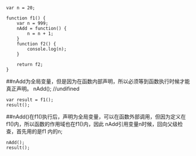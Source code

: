 
```
var n = 20;

function f1() {
	var n = 999;
	nAdd = function() {
		n = n + 1;
	}
	function f2() {
		console.log(n);
	}

	return f2;
}
```

##nAdd为全局变量，但是因为在函数内部声明，所以必须等到函数执行时候才能真正声明。
nAdd(); //undifined
```
var result = f1();
result();
```
##nAdd()在f1()执行后，声明为全局变量，可以在函数外部调用，但因为定义在f1()内，所以函数的作用域也在f1()内，因此 nAdd引用变量n时候，回向父级检查，首先用的是f1 内的n;
```
nAdd();
result();
```

```
